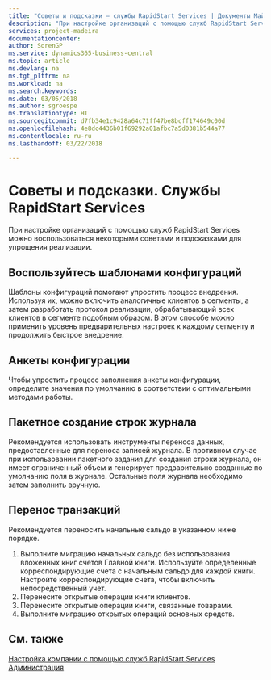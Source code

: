```yaml
---
title: "Советы и подсказки — службы RapidStart Services | Документы Майкрософт"
description: "При настройке организаций с помощью служб RapidStart Services можно воспользоваться некоторыми советами и подсказками для упрощения реализации."
services: project-madeira
documentationcenter: 
author: SorenGP
ms.service: dynamics365-business-central
ms.topic: article
ms.devlang: na
ms.tgt_pltfrm: na
ms.workload: na
ms.search.keywords: 
ms.date: 03/05/2018
ms.author: sgroespe
ms.translationtype: HT
ms.sourcegitcommit: d7fb34e1c9428a64c71ff47be8bcff174649c00d
ms.openlocfilehash: 4e8dc4436b01f69292a01afbc7a5d0381b544a77
ms.contentlocale: ru-ru
ms.lasthandoff: 03/22/2018

---
```

# <a name="tips-and-tricks-rapidstart-services"></a>Советы и подсказки. Службы RapidStart Services
При настройке организаций с помощью служб RapidStart Services можно воспользоваться некоторыми советами и подсказками для упрощения реализации.  

## <a name="take-advantage-of-configuration-templates"></a>Воспользуйтесь шаблонами конфигураций  
Шаблоны конфигураций помогают упростить процесс внедрения. Используя их, можно включить аналогичные клиентов в сегменты, а затем разработать протокол реализации, обрабатывающий всех клиентов в сегменте подобным образом. В этом способе можно применить уровень предварительных настроек к каждому сегменту и продолжить быстрое внедрение.  

## <a name="configuration-questionnaires"></a>Анкеты конфигурации  
Чтобы упростить процесс заполнения анкеты конфигурации, определите значения по умолчанию в соответствии с оптимальными методами работы.  

## <a name="batch-creation-of-journal-lines"></a>Пакетное создание строк журнала  
Рекомендуется использовать инструменты переноса данных, предоставленные для переноса записей журнала. В противном случае при использовании пакетного задания для создания строки журнала, он имеет ограниченный объем и генерирует предварительно созданные по умолчанию поля в журнале. Остальные поля журнала необходимо затем заполнить вручную.  

## <a name="migrating-transactions"></a>Перенос транзакций  
Рекомендуется переносить начальные сальдо в указанном ниже порядке.  

1.  Выполните миграцию начальных сальдо без использования вложенных книг счетов Главной книги. Используйте определенные корреспондирующие счета с начальным сальдо для каждой книги. Настройте корреспондирующие счета, чтобы включить непосредственный учет.  
2.  Перенесите открытые операции книги клиентов.  
3.  Перенесите открытые операции книги, связанные товарами.  
4.  Выполните миграцию открытых операций основных средств.  

## <a name="see-also"></a>См. также  
[Настройка компании с помощью служб RapidStart Services](admin-set-up-a-company-with-rapidstart.md)  
[Администрация](admin-setup-and-administration.md)

